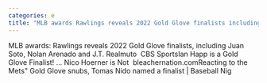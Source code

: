 ```yaml
---
categories: e
title: "MLB awards Rawlings reveals 2022 Gold Glove finalists including Juan Soto Nolan Arenado and JT Realmuto  CBS Sports"
---
```

MLB awards: Rawlings reveals 2022 Gold Glove finalists, including Juan Soto, Nolan Arenado and J.T. Realmuto&nbsp;&nbsp;CBS SportsIan Happ is a Gold Glove Finalist! ... Nico Hoerner is Not&nbsp;&nbsp;bleachernation.comReacting to the Mets" Gold Glove snubs, Tomas Nido named a finalist | Baseball Nig